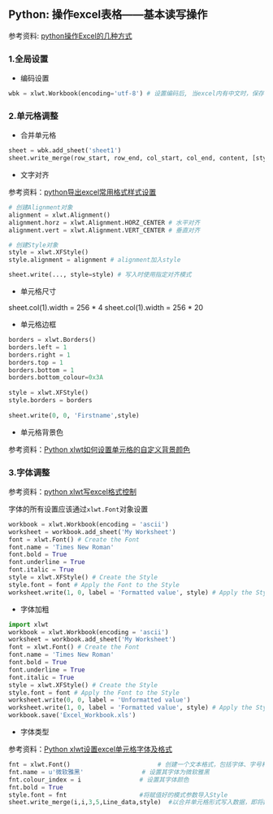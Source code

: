## Python: 操作excel表格——基本读写操作

参考资料: [python操作Excel的几种方式](https://www.cnblogs.com/lingwang3/p/6416023.html)


### 1.全局设置

* 编码设置

```python
wbk = xlwt.Workbook(encoding='utf-8') # 设置编码后, 当excel内有中文时，保存不会报错
```

### 2.单元格调整

* 合并单元格

```python
sheet = wbk.add_sheet('sheet1')
sheet.write_merge(row_start, row_end, col_start, col_end, content, [style]) # 向圈出的区域内写入内容，实际效果等同于合并圈出区域的单元格
```

* 文字对齐

参考资料：[python导出excel常用格式样式设置](https://blog.csdn.net/qq_32502511/article/details/53463743)

```python
# 创建Alignment对象
alignment = xlwt.Alignment()
alignment.horz = xlwt.Alignment.HORZ_CENTER # 水平对齐
alignment.vert = xlwt.Alignment.VERT_CENTER # 垂直对齐

# 创建Style对象
style = xlwt.XFStyle()
style.alignment = alignment # alignment加入style

sheet.write(..., style=style) # 写入时使用指定对齐模式
```

* 单元格尺寸

sheet.col(1).width = 256 * 4
sheet.col(1).width = 256 * 20

* 单元格边框

```python
borders = xlwt.Borders()
borders.left = 1
borders.right = 1
borders.top = 1
borders.bottom = 1
borders.bottom_colour=0x3A    
 
style = xlwt.XFStyle()
style.borders = borders 
 
sheet.write(0, 0, 'Firstname',style)
```

* 单元格背景色

参考资料：[Python xlwt如何设置单元格的自定义背景颜色](https://cloud.tencent.com/developer/ask/34882)

### 3.字体调整

参考资料：[python xlwt写excel格式控制](https://blog.csdn.net/kk123a/article/details/49813559)

字体的所有设置应该通过`xlwt.Font`对象设置

```python
workbook = xlwt.Workbook(encoding = 'ascii')
worksheet = workbook.add_sheet('My Worksheet')
font = xlwt.Font() # Create the Font
font.name = 'Times New Roman'
font.bold = True
font.underline = True
font.italic = True
style = xlwt.XFStyle() # Create the Style
style.font = font # Apply the Font to the Style
worksheet.write(1, 0, label = 'Formatted value', style) # Apply the Style to the Cell
```

* 字体加粗

```python
import xlwt
workbook = xlwt.Workbook(encoding = 'ascii')
worksheet = workbook.add_sheet('My Worksheet')
font = xlwt.Font() # Create the Font
font.name = 'Times New Roman'
font.bold = True
font.underline = True
font.italic = True
style = xlwt.XFStyle() # Create the Style
style.font = font # Apply the Font to the Style
worksheet.write(0, 0, label = 'Unformatted value')
worksheet.write(1, 0, label = 'Formatted value', style) # Apply the Style to the Cell
workbook.save('Excel_Workbook.xls')
```

* 字体类型

参考资料：[Python xlwt设置excel单元格字体及格式](https://blog.csdn.net/u013400654/article/details/50284983)

```python
fnt = xlwt.Font()                        # 创建一个文本格式，包括字体、字号和颜色样式特性                              
fnt.name = u'微软雅黑'                # 设置其字体为微软雅黑                                 
fnt.colour_index = i                # 设置其字体颜色                                    
fnt.bold = True                                             
style.font = fnt                    #将赋值好的模式参数导入Style                                   
sheet.write_merge(i,i,3,5,Line_data,style)  #以合并单元格形式写入数据，即将数据写入以第4/5/6列合并德单元
```

